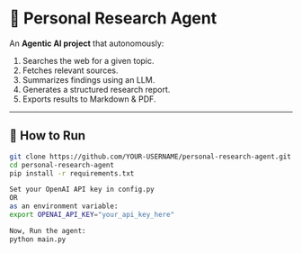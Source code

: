 # 🧠 Personal Research Agent

An **Agentic AI project** that autonomously:
1. Searches the web for a given topic.
2. Fetches relevant sources.
3. Summarizes findings using an LLM.
4. Generates a structured research report.
5. Exports results to Markdown & PDF.

---

## 🚀 How to Run

```bash
git clone https://github.com/YOUR-USERNAME/personal-research-agent.git
cd personal-research-agent
pip install -r requirements.txt

Set your OpenAI API key in config.py
OR
as an environment variable:
export OPENAI_API_KEY="your_api_key_here"

Now, Run the agent:
python main.py
